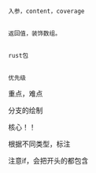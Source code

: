 ```shell
入参，content，coverage


返回值，装饰数组。


rust包


优先级
```


重点，难点

分支的绘制

核心！！

根据不同类型，标注

注意if，会把开头的都包含
